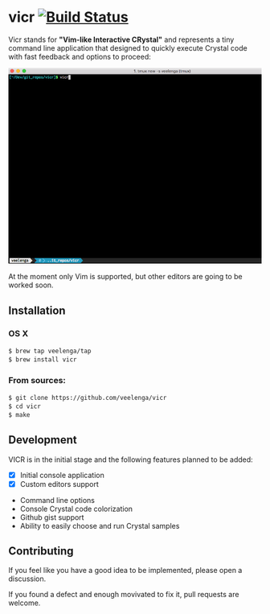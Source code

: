 # vicr [![Build Status](https://travis-ci.org/veelenga/vicr.svg?branch=master)](https://travis-ci.org/veelenga/vicr)

Vicr stands for **"Vim-like Interactive CRystal"** and represents a tiny command line application
that designed to quickly execute Crystal code with fast feedback and options to proceed:

![](screen/vicr.gif)

At the moment only Vim is supported, but other editors are going to be worked soon.

## Installation

### OS X

```sh
$ brew tap veelenga/tap
$ brew install vicr
```

### From sources:

```sh
$ git clone https://github.com/veelenga/vicr
$ cd vicr
$ make
```

## Development

VICR is in the initial stage and the following features planned to be added:

- [X] Initial console application
- [X] Custom editors support
- Command line options
- Console Crystal code colorization
- Github gist support
- Ability to easily choose and run Crystal samples

## Contributing

If you feel like you have a good idea to be implemented, please open a discussion.

If you found a defect and enough movivated to fix it, pull requests are welcome.
